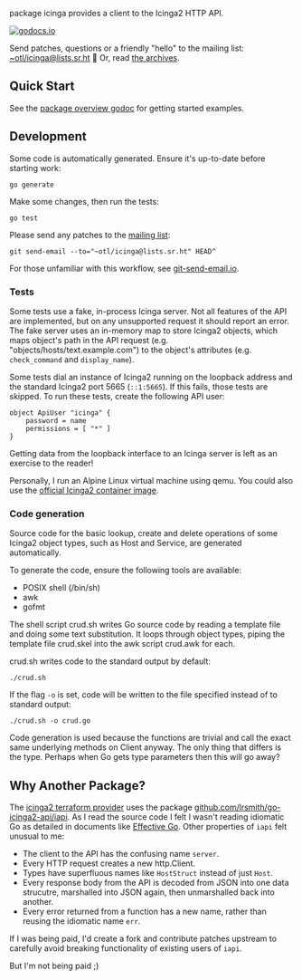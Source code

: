 package icinga provides a client to the Icinga2 HTTP API.

[![godocs.io](http://godocs.io/olowe.co/icinga?status.svg)](http://godocs.io/olowe.co/icinga)

Send patches, questions or a friendly "hello" to the mailing list: [~otl/icinga@lists.sr.ht](mailto:~otl/icinga@lists.sr.ht) 🙂
Or, read [the archives][list].

## Quick Start

See the [package overview godoc][godocs] for getting started examples.

[godocs]: https://godocs.io/olowe.co/icinga

## Development

Some code is automatically generated. Ensure it's up-to-date before starting work:

	go generate

Make some changes, then run the tests:

	go test

Please send any patches to the [mailing list](https://lists.sr.ht/~otl/icinga):

	git send-email --to="~otl/icinga@lists.sr.ht" HEAD^

For those unfamiliar with this workflow, see [git-send-email.io][sendemail].

[list]: https://lists.sr.ht/~otl/icinga
[sendemail]: https://git-send-email.io

### Tests

Some tests use a fake, in-process Icinga server. Not all features of
the API are implemented, but on any unsupported request it should
report an error. The fake server uses an in-memory map to store
Icinga2 objects, which maps object's path in the API request (e.g.
"objects/hosts/text.example.com") to the object's attributes (e.g.
`check_command` and `display_name`).

Some tests dial an instance of Icinga2 running on the loopback address
and the standard Icinga2 port 5665 (`::1:5665`). If this fails, those
tests are skipped. To run these tests, create the following API user:

	object ApiUser "icinga" {
		password = name
		permissions = [ "*" ]
	}

Getting data from the loopback interface to an Icinga server is left
as an exercise to the reader!

Personally, I run an Alpine Linux virtual machine using qemu. You
could also use the [official Icinga2 container image][image].

[image]: https://hub.docker.com/r/icinga/icinga2

### Code generation

Source code for the basic lookup, create and delete operations of some
Icinga2 object types, such as Host and Service, are generated
automatically.

To generate the code, ensure the following tools are available:

* POSIX shell (/bin/sh)
* awk
* gofmt

The shell script crud.sh writes Go source code by reading a template
file and doing some text substitution. It loops through object types,
piping the template file crud.skel into the awk script crud.awk for
each.

crud.sh writes code to the standard output by default:

	./crud.sh

If the flag `-o` is set, code will be written to the file
specified instead of to standard output:

	./crud.sh -o crud.go

Code generation is used because the functions are trivial and call the exact
same underlying methods on Client anyway. The only thing that differs is the type.
Perhaps when Go gets type parameters then this will go away?

## Why Another Package?

The [icinga2 terraform provider][tf] uses the package [github.com/lrsmith/go-icinga2-api/iapi][lrsmith].
As I read the source code I felt I wasn't reading idiomatic Go as detailed in documents like [Effective Go][effectivego].
Other properties of `iapi` felt unusual to me:

* The client to the API has the  confusing name `server`.
* Every HTTP request creates a new http.Client.
* Types have superfluous names like `HostStruct` instead of just `Host`.
* Every response body from the API is decoded from JSON into one data strucutre, marshalled into JSON again, then unmarshalled back into another.
* Every error returned from a function has a new name, rather than reusing the idiomatic name `err`.

If I was being paid, I'd create a fork and contribute patches upstream to carefully avoid breaking functionality of existing users of `iapi`.

But I'm not being paid ;)

[effectivego]: https://go.dev/doc/effective_go
[tf]: https://registry.terraform.io/providers/Icinga/icinga2/latest
[lrsmith]: https://godocs.io/github.com/lrsmith/go-icinga2-api/iapi

